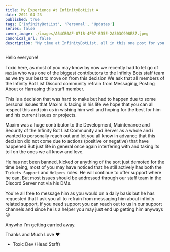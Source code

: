 ```yaml
---
title: My Experience At InfinityBotList ❤️
date: 2021-04-23
published: true
tags: ['InfinityBotList', 'Personal', 'Updates']
series: false
cover_image: ./images/A64CB0AF-871B-4F07-B95E-2A303C998E87.jpeg
canonical_url: false
description: "My time at InfinityBotList, all in this one post for you guys."
---
```


Hello everyone!

Toxic here, as most of you may know by now we recently had to let go of `Maxim` who was one
of the biggest contributors to the Infinity Bots staff team as we try our best to move on from this decision
We ask that all members of the Infinity Bot List Discord community refrain from Messaging, Posting About or Harrasing
this staff member.

This is a decision that was hard to make but had to happen due to some personal issues that Maxim is facing in his life
we hope that you can all respect this and join us in wishing him well and hoping for the best for him and his current issues or projects.

Maxim was a huge contributor to the Development, Maintenance and Security of the Infinity Bot List Community and Server as a whole and i
wanted to personally reach out and let you all know in advance that this decision did not come due to actions (positive or negative) that have happened
But just life in general once again interfering with and taking its toll on the ones we all know and love.

He has not been banned, kicked or anything of the sort just demoted for the time being, most of you may have
noticed that he still actively has both the `Tickets Support` and `Helpers` roles. He will continue to offer support where he can,
But most issues should be addressed through our staff team in the Discord Server not via his DMs.

You're all free to message him as you would on a daily basis but he has requested that I ask you all to refrain from messaging him
about infinity related support, if you need support you can reach out to us in our support channels and since he is a helper you may
just end up getting him anyways 😉

Anywho I'm getting carried away.

Thanks and Much Love ❤️
- Toxic Dev (Head Staff)


